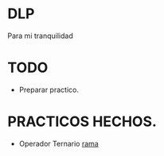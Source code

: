 # DLP
Para mi tranquilidad

# TODO
 - Preparar practico.

# PRACTICOS HECHOS.
 - Operador Ternario [rama](https://github.com/gsusag00/DLP/tree/OperadorTernario)


